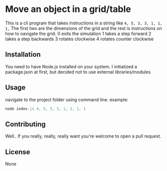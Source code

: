 # Move an object in a grid/table

This is a cli program that takes instructions in a string like ```4, 5, 3, 3, 1, 1, 1,```
The first two are the dimensions of the grid and the rest is instructions on how to navigate the grid.
0 exits the simulation
1 takes a step forward
2 takes a step backwards
3 rotates clockwise
4 rotates counter clockwise

## Installation

You need to have Node.js installed on your system.
I initialized a package.json at first, but decided not to use external libraries/modules

## Usage

navigate to the project folder using command line.
example:
```javascript
node index.js 4, 5, 3, 3, 1, 1, 1, 1
```

## Contributing
Well.. If you really, really, really want you're welcome to open a pull request.

## License
None